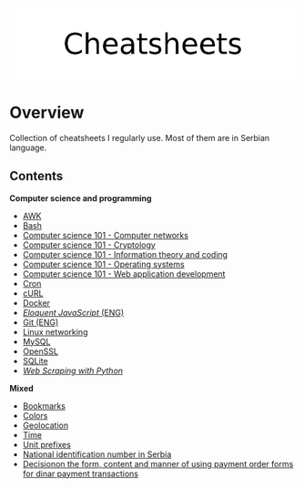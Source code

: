 <p align="center">
	<img src="assets/logo.png" alt="Cheatsheets">
</p>

# Overview

Collection of cheatsheets I regularly use. Most of them are in Serbian language. 

## Contents

**Computer science and programming**

- [AWK](cheatsheets/awk/)
- [Bash](cheatsheets/bash/)
- [Computer science 101 - Computer networks](cheatsheets/compsci/computer_networks/)
- [Computer science 101 - Cryptology](cheatsheets/compsci/cryptology/)
- [Computer science 101 - Information theory and coding](cheatsheets/compsci/information_theory/)
- [Computer science 101 - Operating systems](cheatsheets/compsci/operating_systems/)
- [Computer science 101 - Web application development](cheatsheets/compsci/web_application_development.md)
- [Cron](cheatsheets/crontab.md)
- [cURL](cheatsheets/curl.md)
- [Docker](cheatsheets/docker/)
- [*Eloquent JavaScript* (ENG)](cheatsheets/ejs/)
- [Git (ENG)](cheatsheets/git.md)
- [Linux networking](cheatsheets/linux_networking.md)
- [MySQL](cheatsheets/mysql/)
- [OpenSSL](cheatsheets/openssl/)
- [SQLite](cheatsheets/sqlite/)
- [*Web Scraping with Python*](cheatsheets/web_scraping_with_python.md)

**Mixed**

- [Bookmarks](cheatsheets/misc/bookmarks.md)
- [Colors](cheatsheets/misc/colors.md)
- [Geolocation](cheatsheets/misc/geolocation.md)
- [Time](cheatsheets/misc/time.md)
- [Unit prefixes](cheatsheets/misc/unit_prefixes.md)
- [National identification number in Serbia](cheatsheets/misc/jmbg.md)
- [Decisionon the form, content and manner of using payment order forms for dinar payment transactions](cheatsheets/misc/nbs.md)
